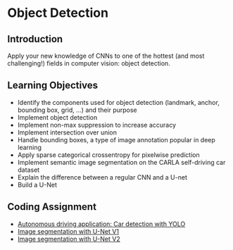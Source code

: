 # Object Detection

## Introduction
Apply your new knowledge of CNNs to one of the hottest (and most challenging!) fields in computer vision: object detection.

## Learning Objectives

* Identify the components used for object detection (landmark, anchor, bounding box, grid, ...) and their purpose
* Implement object detection
* Implement non-max suppression to increase accuracy
* Implement intersection over union
* Handle bounding boxes, a type of image annotation popular in deep learning
* Apply sparse categorical crossentropy for pixelwise prediction
* Implement semantic image segmentation on the CARLA self-driving car dataset
* Explain the difference between a regular CNN and a U-net
* Build a U-Net

## Coding Assignment
* [Autonomous driving application: Car detection with YOLO](./codes/Autonomous_driving_application_Car_detection.ipynb)
* [Image segmentation with U-Net V1](./codes/Image_segmentation_Unet_v1.ipynb)
* [Image segmentation with U-Net V2](./codes/Image_segmentation_Unet_v2.ipynb)
